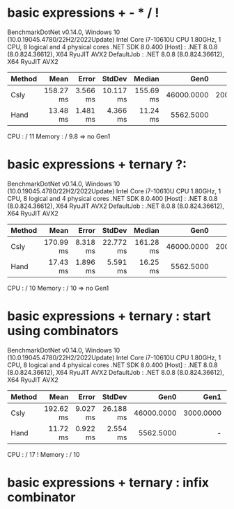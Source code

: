 
# basic expressions + - * / ! 

BenchmarkDotNet v0.14.0, Windows 10 (10.0.19045.4780/22H2/2022Update)
Intel Core i7-10610U CPU 1.80GHz, 1 CPU, 8 logical and 4 physical cores
.NET SDK 8.0.400
[Host]     : .NET 8.0.8 (8.0.824.36612), X64 RyuJIT AVX2
DefaultJob : .NET 8.0.8 (8.0.824.36612), X64 RyuJIT AVX2


 Method | Mean      | Error    | StdDev    | Median    | Gen0       | Gen1      | Allocated |
------- |----------:|---------:|----------:|----------:|-----------:|----------:|----------:|
 Csly   | 158.27 ms | 3.566 ms | 10.117 ms | 155.69 ms | 46000.0000 | 2000.0000 |  219.7 MB |
 Hand   |  13.48 ms | 1.481 ms |  4.366 ms |  11.24 ms |  5562.5000 |         - |  22.24 MB |


CPU : / 11 
Memory : / 9.8 => no Gen1

# basic expressions + ternary ?:

BenchmarkDotNet v0.14.0, Windows 10 (10.0.19045.4780/22H2/2022Update)
Intel Core i7-10610U CPU 1.80GHz, 1 CPU, 8 logical and 4 physical cores
.NET SDK 8.0.400
[Host]     : .NET 8.0.8 (8.0.824.36612), X64 RyuJIT AVX2
DefaultJob : .NET 8.0.8 (8.0.824.36612), X64 RyuJIT AVX2


 Method | Mean      | Error    | StdDev    | Median    | Gen0       | Gen1      | Allocated |
------- |----------:|---------:|----------:|----------:|-----------:|----------:|----------:|
 Csly   | 170.99 ms | 8.318 ms | 22.772 ms | 161.28 ms | 46000.0000 | 2000.0000 | 222.27 MB |
 Hand   |  17.43 ms | 1.896 ms |  5.591 ms |  16.25 ms |  5562.5000 |         - |  22.24 MB |

CPU : / 10
Memory : / 10 => no Gen1 

# basic expressions + ternary : start using combinators

BenchmarkDotNet v0.14.0, Windows 10 (10.0.19045.4780/22H2/2022Update)
Intel Core i7-10610U CPU 1.80GHz, 1 CPU, 8 logical and 4 physical cores
.NET SDK 8.0.400
[Host]     : .NET 8.0.8 (8.0.824.36612), X64 RyuJIT AVX2
DefaultJob : .NET 8.0.8 (8.0.824.36612), X64 RyuJIT AVX2


 Method | Mean      | Error    | StdDev    | Gen0       | Gen1      | Allocated |
------- |----------:|---------:|----------:|-----------:|----------:|----------:|
 Csly   | 192.62 ms | 9.027 ms | 26.188 ms | 46000.0000 | 3000.0000 | 222.27 MB |
 Hand   |  11.72 ms | 0.922 ms |  2.554 ms |  5562.5000 |         - |  22.24 MB |

CPU : / 17 !
Memory : / 10

# basic expressions + ternary : infix combinator

